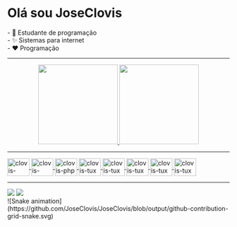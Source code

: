 <h1>Olá sou JoseClovis</h1>
- 📓 Estudante de programação</br>
- ✨ Sistemas para internet</br>
- ❤️ Programação</br>
<hr/>

<div align="center">
  <a href="https://github.com/JoseClovis">
  <img height="180em" src="https://github-readme-stats.vercel.app/api?username=JoseClovis&show_icons=true&theme=dark&include_all_commits=true&count_private=true"/>
  <img height="180em" src="https://github-readme-stats.vercel.app/api/top-langs/?username=JoseClovis&layout=compact&langs_count=7&theme=dark"/>
</div>
  <hr/>
  <div>
    <img align="center" alt="clovis-arduino" height="40" width="50" src="https://cdn.jsdelivr.net/gh/devicons/devicon/icons/arduino/arduino-original-wordmark.svg" />
    <img align="center" alt="clovis-cakephp" height="40" width="50" src="https://cdn.jsdelivr.net/gh/devicons/devicon/icons/cakephp/cakephp-original.svg" />
    <img align="center" alt="clovis-php" height="40" width="50" src="https://cdn.jsdelivr.net/gh/devicons/devicon/icons/php/php-original.svg" />
    <img align="center" alt="clovis-tux" height="40" width="50" src="https://cdn.jsdelivr.net/gh/devicons/devicon/icons/linux/linux-original.svg" />
    <img align="center" alt="clovis-tux" height="40" width="50" src="https://cdn.jsdelivr.net/gh/devicons/devicon/icons/laravel/laravel-plain-wordmark.svg" />
    <img align="center" alt="clovis-tux" height="40" width="50" src="https://cdn.jsdelivr.net/gh/devicons/devicon/icons/javascript/javascript-original.svg" />
    <img align="center" alt="clovis-tux" height="40" width="50" src="https://cdn.jsdelivr.net/gh/devicons/devicon/icons/bash/bash-original.svg" />
    <img align="center" alt="clovis-tux" height="40" width="50" src="https://cdn.jsdelivr.net/gh/devicons/devicon/icons/mysql/mysql-original-wordmark.svg" />

  </div>
   <hr/>
  <div> 
    <a href="https://www.instagram.com/clovis.developer/"><img src="https://img.shields.io/badge/Instagram-E4405F?style=for-the-badge&logo=instagram&logoColor=white"></a>
    <a href="https://www.linkedin.com/in/jos%C3%A9-cl%C3%B3vis-150697201/"><img src="https://img.shields.io/badge/LinkedIn-0077B5?style=for-the-badge&logo=linkedin&logoColor=white"></a>
 
  </div>
  <div>
     ![Snake animation](https://github.com/JoseClovis/JoseClovis/blob/output/github-contribution-grid-snake.svg)
  </div>
